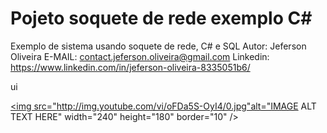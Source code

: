# Pojeto soquete de rede exemplo C#
 Exemplo de sistema usando soquete de rede, C# e SQL
 Autor: Jeferson Oliveira
E-MAIL: contact.jeferson.oliveira@gmail.com
Linkedin: https://www.linkedin.com/in/jeferson-oliveira-8335051b6/

ui

<a href="http://www.youtube.com/watch?feature=player_embedded&v=oFDa5S-OyI4" target="_blank"><img src="http://img.youtube.com/vi/oFDa5S-OyI4/0.jpg"alt="IMAGE ALT TEXT HERE" width="240" height="180" border="10" /></a>